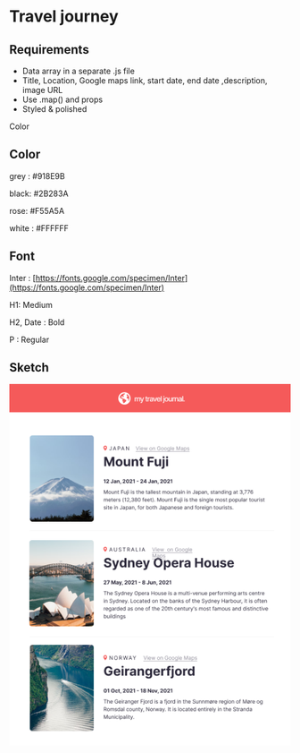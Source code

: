 # Travel journey

## Requirements

- Data array in a separate .js file
- Title, Location, Google maps link, start date, end date ,description, image URL
- Use .map() and props
- Styled & polished

Color

## Color

grey : #918E9B

black: #2B283A

rose: #F55A5A

white : #FFFFFF

## Font

Inter : [https://fonts.google.com/specimen/Inter](https://fonts.google.com/specimen/Inter)

H1: Medium

H2, Date : Bold

P : Regular

## Sketch

![sketch.png](./public/images/sketch.png)
